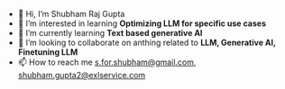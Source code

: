 - 👋 Hi, I’m Shubham Raj Gupta  
- 👀 I’m interested in learning **Optimizing LLM for specific use cases**
- 🌱 I’m currently learning **Text based generative AI**
- 💞️ I’m looking to collaborate on anthing related to **LLM, Generative AI, Finetuning LLM**
- 📫 How to reach me s.for.shubham@gmail.com, shubham.gupta2@exlservice.com

<!---
sforshub1/sforshub1 is a ✨ special ✨ repository because its `README.md` (this file) appears on your GitHub profile.
You can click the Preview link to take a look at your changes.
--->
